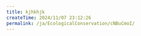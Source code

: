 ```yaml
---
title: kjhkhjk
createTime: 2024/11/07 23:12:26
permalink: /ja/EcologicalConservation/cNBuCmoI/
---
```

